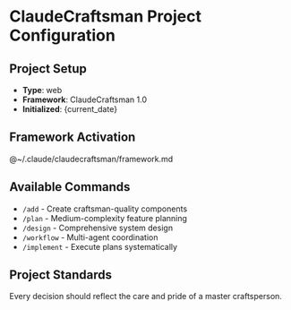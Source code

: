 # ClaudeCraftsman Project Configuration

## Project Setup
- **Type**: web
- **Framework**: ClaudeCraftsman 1.0
- **Initialized**: {current_date}

## Framework Activation
@~/.claude/claudecraftsman/framework.md

## Available Commands
- `/add` - Create craftsman-quality components
- `/plan` - Medium-complexity feature planning
- `/design` - Comprehensive system design
- `/workflow` - Multi-agent coordination
- `/implement` - Execute plans systematically

## Project Standards
Every decision should reflect the care and pride of a master craftsperson.
